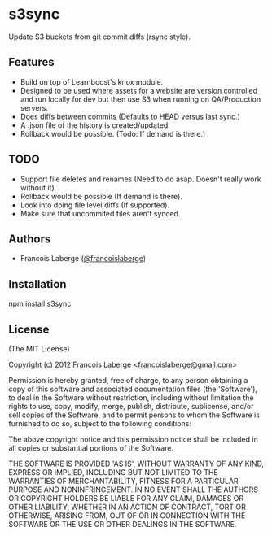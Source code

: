 
# s3sync

 Update S3 buckets from git commit diffs (rsync style).

## Features

  - Build on top of Learnboost's knox module.
  - Designed to be used where assets for a website are version controlled and run locally for dev but then use S3 when running on QA/Production servers.
  - Does diffs between commits (Defaults to HEAD versus last sync.)
  - A .json file of the history is created/updated.
  - Rollback would be possible. (Todo: If demand is there.)

## TODO

  - Support file deletes and renames (Need to do asap. Doesn't really work without it).
  - Rollback would be possible (If demand is there).
  - Look into doing file level diffs (If supported).
  - Make sure that uncommited files aren't synced.

## Authors

  - Francois Laberge ([@francoislaberge](http://twitter.com/francoislaberge))

## Installation

  npm install s3sync


## License 

(The MIT License)

Copyright (c) 2012 Francois Laberge &lt;francoislaberge@gmail.com&gt;

Permission is hereby granted, free of charge, to any person obtaining
a copy of this software and associated documentation files (the
'Software'), to deal in the Software without restriction, including
without limitation the rights to use, copy, modify, merge, publish,
distribute, sublicense, and/or sell copies of the Software, and to
permit persons to whom the Software is furnished to do so, subject to
the following conditions:

The above copyright notice and this permission notice shall be
included in all copies or substantial portions of the Software.

THE SOFTWARE IS PROVIDED 'AS IS', WITHOUT WARRANTY OF ANY KIND,
EXPRESS OR IMPLIED, INCLUDING BUT NOT LIMITED TO THE WARRANTIES OF
MERCHANTABILITY, FITNESS FOR A PARTICULAR PURPOSE AND NONINFRINGEMENT.
IN NO EVENT SHALL THE AUTHORS OR COPYRIGHT HOLDERS BE LIABLE FOR ANY
CLAIM, DAMAGES OR OTHER LIABILITY, WHETHER IN AN ACTION OF CONTRACT,
TORT OR OTHERWISE, ARISING FROM, OUT OF OR IN CONNECTION WITH THE
SOFTWARE OR THE USE OR OTHER DEALINGS IN THE SOFTWARE.